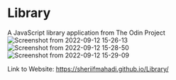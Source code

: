 # Library
A JavaScript library application from The Odin Project
![Screenshot from 2022-09-12 15-26-13](https://user-images.githubusercontent.com/70480860/189682134-3963a336-d4dd-41ba-a363-bc84c67740f3.png)
![Screenshot from 2022-09-12 15-28-50](https://user-images.githubusercontent.com/70480860/189682192-41966a78-23df-4175-bc79-5722d48d338c.png)
![Screenshot from 2022-09-12 15-29-09](https://user-images.githubusercontent.com/70480860/189682213-a760a0e9-8902-4a34-a934-d133f7bc941e.png)


Link to Website: https://sheriifmahadi.github.io/Library/
